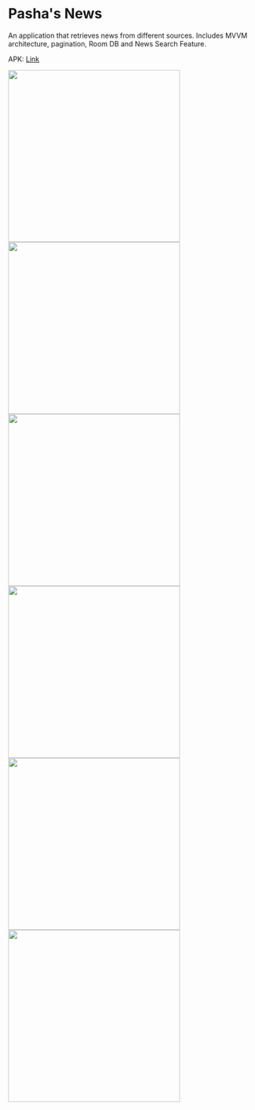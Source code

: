 # Pasha's News

An application that retrieves news from different sources. Includes MVVM architecture, pagination, Room DB and News Search Feature.

APK: [Link](https://drive.google.com/file/d/10znirknpsHmvK3n8NJAxHbFlX0S-8YBv/view?usp=sharing)

<img src="DocsImage/1.jpg" width="350">
<img src="DocsImage/2.jpg" width="350">
<img src="DocsImage/3.jpg" width="350">
<img src="DocsImage/4.jpg" width="350">
<img src="DocsImage/5.jpg" width="350">
<img src="DocsImage/6.jpg" width="350">
